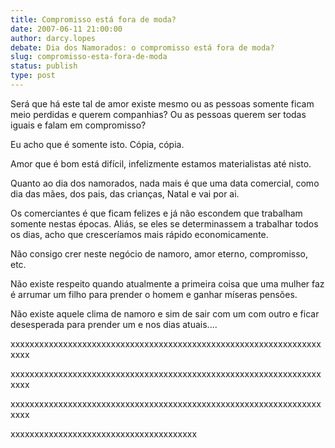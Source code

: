 ```yaml
---
title: Compromisso está fora de moda?
date: 2007-06-11 21:00:00
author: darcy.lopes
debate: Dia dos Namorados: o compromisso está fora de moda?
slug: compromisso-esta-fora-de-moda
status: publish 
type: post
---
```


Será que há este tal de amor existe mesmo ou as pessoas somente ficam meio perdidas e querem companhias? Ou as pessoas querem ser todas iguais e falam em compromisso?  

Eu acho que é somente isto. Cópia, cópia.  

Amor que é bom está difícil, infelizmente estamos materialistas até nisto.  

 Quanto ao dia dos namorados, nada mais é que uma data comercial, como dia das mães, dos pais, das crianças, Natal e vai por ai.  

 Os comerciantes é que ficam felizes e já não escondem que trabalham somente nestas épocas. Aliás, se eles se determinassem a trabalhar todos os dias, acho que cresceríamos mais rápido economicamente.  

Não consigo crer neste negócio de namoro, amor eterno, compromisso, etc.  

Não existe respeito quando atualmente a primeira coisa que uma mulher faz é arrumar um filho para prender o homem e ganhar míseras pensões.  

Não existe aquele clima de namoro e sim de sair com um com outro e ficar desesperada para prender um e nos dias atuais....  

xxxxxxxxxxxxxxxxxxxxxxxxxxxxxxxxxxxxxxxxxxxxxxxxxxxxxxxxxxxxxxxxxxxxx  

xxxxxxxxxxxxxxxxxxxxxxxxxxxxxxxxxxxxxxxxxxxxxxxxxxxxxxxxxxxxxxxxxxxxx  

xxxxxxxxxxxxxxxxxxxxxxxxxxxxxxxxxxxxxxxxxxxxxxxxxxxxxxxxxxxxxxxxxxxxx  

xxxxxxxxxxxxxxxxxxxxxxxxxxxxxxxxxxxxxxx  

